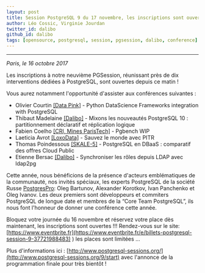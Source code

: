 ```yaml
---
layout: post
title: Session PostgreSQL 9 du 17 novembre, les inscriptions sont ouvertes !
author: Léo Cossic, Virginie Jourdan
twitter_id: dalibo
github_id: dalibo
tags: [opensource, postgresql, session, pgsession, dalibo, conference]
---
```


---
*Paris, le 16 octobre 2017*

Les inscriptions à notre neuvième PGSession, réunissant près de dix interventions dédiées à PostgreSQL, sont ouvertes depuis ce  matin !

<!--MORE-->

Vous aurez notamment l'opportunité d'assister aux conférences suivantes :

   * Olivier Courtin [[Data Pink]](http://www.datapink.com/company.html) - Python DataScience Frameworks integration with PostgreSQL 
   * Thibaut Madelaine [[Dalibo]](https://www.dalibo.com) - Mixons les nouveautés PostgreSQL 10 : partitionnement déclaratif et réplication logique 
   * Fabien Coelho [[CRI, Mines ParisTech]](https://www.cri.ensmp.fr/) - Pgbench WIP 
   * Laeticia Avrot [[LoxoData]](https://www.loxodata.com) - Sauvez le monde avec PITR
   * Thomas Poindessous [[SKALE-5]](https://www.skale-5.com/en/) - PostgreSQL en DBaaS : comparatif des offres Cloud Public
   * Etienne Bersac [[Dalibo]](https://www.dalibo.com) - Synchroniser les rôles depuis LDAP avec ldap2pg

Cette année, nous bénéficions de la présence d'acteurs emblématiques de la communauté, nos invités spéciaux, les  experts PostgreSQL de la société Russe [PostgresPro](https://postgrespro.com/): Oleg Bartunov, Alexander Korotkov, Ivan Panchenko et Oleg Ivanov. Les deux premiers sont développeurs et commiters PostgreSQL de longue date et membres de la “Core Team  PostgreSQL”, ils nous font l'honneur de donner une conférence cette année.

Bloquez votre journée du 16 novembre et réservez votre place dès maintenant, les inscriptions sont ouvertes !!!
Rendez-vous sur le site: [https://www.eventbrite.fr](https://www.eventbrite.fr/e/billets-postgresql-session-9-37721988483)
) les places sont limitées ... 

Plus d'informations ici : [http://www.postgresql-sessions.org/](http://www.postgresql-sessions.org/9/start) avec l'annonce de la programmation finale pour très bientôt !
